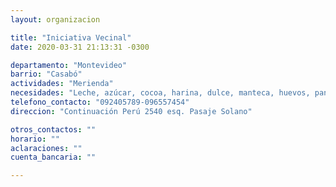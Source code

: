 ```yaml
---
layout: organizacion

title: "Iniciativa Vecinal"
date: 2020-03-31 21:13:31 -0300

departamento: "Montevideo"
barrio: "Casabó"
actividades: "Merienda"
necesidades: "Leche, azúcar, cocoa, harina, dulce, manteca, huevos, pan, galletitas, etc."
telefono_contacto: "092405789-096557454"
direccion: "Continuación Perú 2540 esq. Pasaje Solano"

otros_contactos: ""
horario: ""
aclaraciones: ""
cuenta_bancaria: ""

---
```

